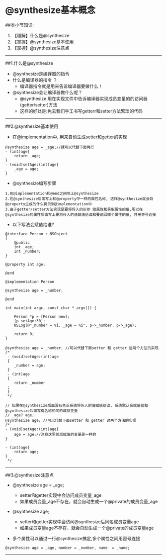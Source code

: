 # @synthesize基本概念
##本小节知识:
1. 【理解】什么是@synthesize
2. 【掌握】@synthesize基本使用
3. 【掌握】@synthesize注意点

---

##1.什么是@synthesize
- @synthesize是编译器的指令
- 什么是编译器的指令 ？
    + 编译器指令就是用来告诉编译器要做什么！
- @synthesize会让编译器做什么呢？
    + @synthesize 用在实现文件中告诉编译器实现成员变量的的访问器(getter/setter)方法
    + 这样的好处是:免去我们手工书写getterr和setter方法繁琐的代码

---

##2.@synthesize基本使用
- 在@implementation中, 用来自动生成setter和getter的实现

```objc
@synthesize age = _age;//就可以代替下面两行
- (int)age{
	return _age;
}
- (void)setAge:(int)age{
	_age = age;
}
```

- @synthesize编写步骤

```objc
1.在@implementation和@end之间写上@synthesize
2.在@synthesize后面写上和@property中一样的属性名称, 这样@synthesize就会将@property生成的什么拷贝到@implementation中
3.由于getter/setter方法实现是要将传入的形参 给属性和获取属性的值,所以在@synthesize的属性后面写上要将传入的值赋值给谁和要返回哪个属性的值, 并用等号连接
```


- 以下写法会赋值给谁?

```objc
@interface Person : NSObject
{
    @public
    int _age;
    int _number;
}

@property int age;

@end

@implementation Person

@synthesize age = _number;

@end

int main(int argc, const char * argv[]) {

    Person *p = [Person new];
    [p setAge:30];
    NSLog(@"_number = %i, _age = %i", p->_number, p->_age);

    return 0;
}
```
```objc
@synthesize age = _number; //可以代替下面setter 和 getter 这两个方法的实现
/*
 - (void)setAge:(int)age
 {
    _number = age;
 }
 - (int)age
 {
    return _number
 ;
 }
 */
```
```objc
// 如果在@synthesize后面没有告诉系统将传入的值赋值给谁, 系统默认会赋值给和@synthesize后面写得名称相同的成员变量
// _age? age;
@synthesize age; //可以代替下面setter 和 getter 这两个方法的实现
/*
- (void)setAge:(int)age{
    age = age;//注意这里前后赋值的变量是一样的
}

- (int)age{
    return age;
}
 */
```



---

##3.@synthesize注意点
- @synthesize age = \_age;
    + setter和getter实现中会访问成员变量_age
    + 如果成员变量_age不存在，就会自动生成一个@private的成员变量_age

- @synthesize age;
    + setter和getter实现中会访问@synthesize后同名成员变量age
    + 如果成员变量age不存在，就会自动生成一个@private的成员变量age

- 多个属性可以通过一行@synthesize搞定,多个属性之间用逗号连接

```objc
@synthesize age = _age, number = _number, name  = _name;
```

---
